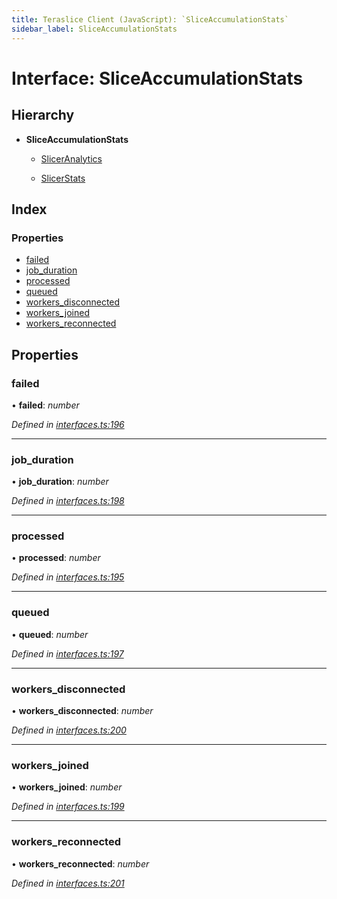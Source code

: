 ```yaml
---
title: Teraslice Client (JavaScript): `SliceAccumulationStats`
sidebar_label: SliceAccumulationStats
---
```


# Interface: SliceAccumulationStats

## Hierarchy

* **SliceAccumulationStats**

  * [SlicerAnalytics](sliceranalytics.md)

  * [SlicerStats](slicerstats.md)

## Index

### Properties

* [failed](sliceaccumulationstats.md#failed)
* [job_duration](sliceaccumulationstats.md#job_duration)
* [processed](sliceaccumulationstats.md#processed)
* [queued](sliceaccumulationstats.md#queued)
* [workers_disconnected](sliceaccumulationstats.md#workers_disconnected)
* [workers_joined](sliceaccumulationstats.md#workers_joined)
* [workers_reconnected](sliceaccumulationstats.md#workers_reconnected)

## Properties

###  failed

• **failed**: *number*

*Defined in [interfaces.ts:196](https://github.com/terascope/teraslice/blob/d2d877b60/packages/teraslice-client-js/src/interfaces.ts#L196)*

___

###  job_duration

• **job_duration**: *number*

*Defined in [interfaces.ts:198](https://github.com/terascope/teraslice/blob/d2d877b60/packages/teraslice-client-js/src/interfaces.ts#L198)*

___

###  processed

• **processed**: *number*

*Defined in [interfaces.ts:195](https://github.com/terascope/teraslice/blob/d2d877b60/packages/teraslice-client-js/src/interfaces.ts#L195)*

___

###  queued

• **queued**: *number*

*Defined in [interfaces.ts:197](https://github.com/terascope/teraslice/blob/d2d877b60/packages/teraslice-client-js/src/interfaces.ts#L197)*

___

###  workers_disconnected

• **workers_disconnected**: *number*

*Defined in [interfaces.ts:200](https://github.com/terascope/teraslice/blob/d2d877b60/packages/teraslice-client-js/src/interfaces.ts#L200)*

___

###  workers_joined

• **workers_joined**: *number*

*Defined in [interfaces.ts:199](https://github.com/terascope/teraslice/blob/d2d877b60/packages/teraslice-client-js/src/interfaces.ts#L199)*

___

###  workers_reconnected

• **workers_reconnected**: *number*

*Defined in [interfaces.ts:201](https://github.com/terascope/teraslice/blob/d2d877b60/packages/teraslice-client-js/src/interfaces.ts#L201)*

